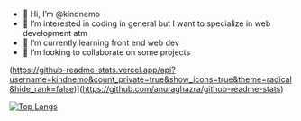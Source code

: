 - 👋 Hi, I’m @kindnemo
- 👀 I’m interested in coding in general but I want to specialize in web development atm
- 🌱 I’m currently learning front end web dev
- 💞️ I’m looking to collaborate on some projects

(https://github-readme-stats.vercel.app/api?username=kindnemo&count_private=true&show_icons=true&theme=radical&hide_rank=false)](https://github.com/anuraghazra/github-readme-stats)

[![Top Langs](https://github-readme-stats.vercel.app/api/top-langs/?username=kindnemo)](https://github.com/anuraghazra/github-readme-stats)

<!---
kindnemo/kindnemo is a ✨ special ✨ repository because its `README.md` (this file) appears on your GitHub profile.
You can click the Preview link to take a look at your changes.
--->
